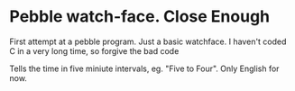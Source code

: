 # Pebble watch-face. Close Enough
First attempt at a pebble program. Just a basic watchface. I haven't coded C in a very long time, so forgive the bad code

Tells the time in five miniute intervals, eg. "Five to Four". Only English for now.
